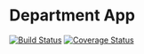 # Department App

[![Build Status](https://app.travis-ci.com/ounce-k/python_final_project_w.svg?branch=main)](https://app.travis-ci.com/ounce-k/python_final_project_w)
[![Coverage Status](https://coveralls.io/repos/github/ounce-k/python_final_project_w/badge.svg?branch=main)](https://coveralls.io/github/ounce-k/python_final_project_w?branch=main)